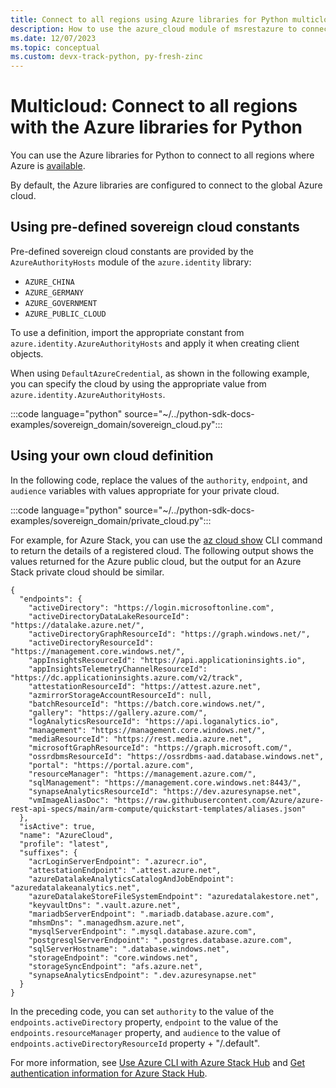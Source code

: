 ```yaml
---
title: Connect to all regions using Azure libraries for Python multicloud 
description: How to use the azure_cloud module of msrestazure to connect to Azure in different sovereign regions
ms.date: 12/07/2023
ms.topic: conceptual
ms.custom: devx-track-python, py-fresh-zinc
---
```


# Multicloud: Connect to all regions with the Azure libraries for Python

You can use the Azure libraries for Python to connect to all regions where Azure is [available](https://azure.microsoft.com/regions/services).

By default, the Azure libraries are configured to connect to the global Azure cloud.

## Using pre-defined sovereign cloud constants

Pre-defined sovereign cloud constants are provided by the `AzureAuthorityHosts` module of the `azure.identity` library:

- `AZURE_CHINA`
- `AZURE_GERMANY`
- `AZURE_GOVERNMENT`
- `AZURE_PUBLIC_CLOUD`

To use a definition, import the appropriate constant from `azure.identity.AzureAuthorityHosts` and apply it when creating client objects.

When using `DefaultAzureCredential`, as shown in the following example, you can specify the cloud by using the appropriate value from `azure.identity.AzureAuthorityHosts`.

:::code language="python" source="~/../python-sdk-docs-examples/sovereign_domain/sovereign_cloud.py":::
  
## Using your own cloud definition

In the following code, replace the values of the `authority`, `endpoint`, and `audience` variables with values appropriate for your private cloud.

:::code language="python" source="~/../python-sdk-docs-examples/sovereign_domain/private_cloud.py":::

For example, for Azure Stack, you can use the [az cloud show](/cli/azure/cloud#az-cloud-show) CLI command to return the details of a registered cloud. The following output shows the values returned for the Azure public cloud, but the output for an Azure Stack private cloud should be similar.

```output
{
  "endpoints": {
    "activeDirectory": "https://login.microsoftonline.com",
    "activeDirectoryDataLakeResourceId": "https://datalake.azure.net/",
    "activeDirectoryGraphResourceId": "https://graph.windows.net/",
    "activeDirectoryResourceId": "https://management.core.windows.net/",
    "appInsightsResourceId": "https://api.applicationinsights.io",
    "appInsightsTelemetryChannelResourceId": "https://dc.applicationinsights.azure.com/v2/track",
    "attestationResourceId": "https://attest.azure.net",
    "azmirrorStorageAccountResourceId": null,
    "batchResourceId": "https://batch.core.windows.net/",
    "gallery": "https://gallery.azure.com/",
    "logAnalyticsResourceId": "https://api.loganalytics.io",
    "management": "https://management.core.windows.net/",
    "mediaResourceId": "https://rest.media.azure.net",
    "microsoftGraphResourceId": "https://graph.microsoft.com/",
    "ossrdbmsResourceId": "https://ossrdbms-aad.database.windows.net",
    "portal": "https://portal.azure.com",
    "resourceManager": "https://management.azure.com/",
    "sqlManagement": "https://management.core.windows.net:8443/",
    "synapseAnalyticsResourceId": "https://dev.azuresynapse.net",
    "vmImageAliasDoc": "https://raw.githubusercontent.com/Azure/azure-rest-api-specs/main/arm-compute/quickstart-templates/aliases.json"
  },
  "isActive": true,
  "name": "AzureCloud",
  "profile": "latest",
  "suffixes": {
    "acrLoginServerEndpoint": ".azurecr.io",
    "attestationEndpoint": ".attest.azure.net",
    "azureDatalakeAnalyticsCatalogAndJobEndpoint": "azuredatalakeanalytics.net",
    "azureDatalakeStoreFileSystemEndpoint": "azuredatalakestore.net",
    "keyvaultDns": ".vault.azure.net",
    "mariadbServerEndpoint": ".mariadb.database.azure.com",
    "mhsmDns": ".managedhsm.azure.net",
    "mysqlServerEndpoint": ".mysql.database.azure.com",
    "postgresqlServerEndpoint": ".postgres.database.azure.com",
    "sqlServerHostname": ".database.windows.net",
    "storageEndpoint": "core.windows.net",
    "storageSyncEndpoint": "afs.azure.net",
    "synapseAnalyticsEndpoint": ".dev.azuresynapse.net"
  }
}

```

In the preceding code, you can set `authority` to the value of the `endpoints.activeDirectory` property, `endpoint` to the value of the `endpoints.resourceManager` property, and `audience` to the value of `endpoints.activeDirectoryResourceId` property +  "/.default".

For more information, see [Use Azure CLI with Azure Stack Hub](/azure-stack/user/azure-stack-version-profiles-azurecli2) and [Get authentication information for Azure Stack Hub](/azure-stack/user/authenticate-azure-stack-hub).
